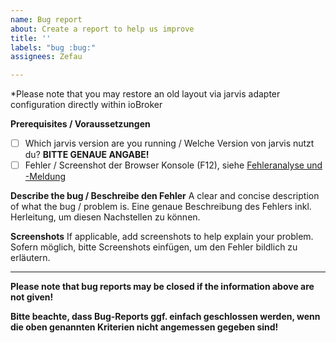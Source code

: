 ```yaml
---
name: Bug report
about: Create a report to help us improve
title: ''
labels: "bug :bug:"
assignees: Zefau

---
```


*Please note that you may restore an old layout via jarvis adapter configuration directly within ioBroker

**Prerequisites / Voraussetzungen**
- [ ] Which jarvis version are you running / Welche Version von jarvis nutzt du? **BITTE GENAUE ANGABE!**
- [ ] Fehler / Screenshot der Browser Konsole (F12), siehe [Fehleranalyse und -Meldung](https://github.com/Zefau/ioBroker.jarvis/wiki/de-Errors)

**Describe the bug / Beschreibe den Fehler**
A clear and concise description of what the bug / problem is.
Eine genaue Beschreibung des Fehlers inkl. Herleitung, um diesen Nachstellen zu können.

**Screenshots**
If applicable, add screenshots to help explain your problem.
Sofern möglich, bitte Screenshots einfügen, um den Fehler bildlich zu erläutern.

____

**Please note that bug reports may be closed if the information above are not given!**

**Bitte beachte, dass Bug-Reports ggf. einfach geschlossen werden, wenn die oben genannten Kriterien nicht angemessen gegeben sind!**
